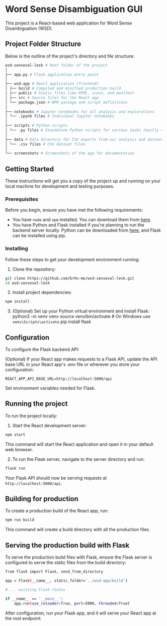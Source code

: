 # Word Sense Disambiguation GUI

This project is a React-based web application for Word Sense Disambiguation (WSD).

## Project Folder Structure

Below is the outline of the project's directory and file structure:
```bash
wsd-senseval-lesk # Root folder of the project
│
├── app.py # Flask application entry point
│
├── wsd-app # React application (frontend)
│ ├── build # Compiled and minified production build
│ ├── public # Static files like HTML, icons, and manifest
│ ├── src # Source files for the React app
│ └── package.json # NPM package and script definitions
│
├── notebooks # Jupyter notebooks for all analysis and explorations
│ └── .ipynb files # Individual Jupyter notebooks
│
├── scripts # Python scripts
│ └── .py files # Standalone Python scripts for various tasks (mostly various implementation of lesk)
│
├── data # Data directory for CSV exports from our analysis and datasets
│ └── .csv files # CSV dataset files
│
└── screenshots # Screenshots of the app for documentation
```

## Getting Started

These instructions will get you a copy of the project up and running on your local machine for development and testing purposes.

### Prerequisites

Before you begin, ensure you have met the following requirements:

* You have `node` and `npm` installed. You can download them from [here](https://nodejs.org/).
* You have Python and Flask installed if you're planning to run the backend server locally. Python can be downloaded from [here](https://www.python.org/downloads/), and Flask can be installed using pip.

### Installing

Follow these steps to get your development environment running:

1. Clone the repository:

```bash
git clone https://github.com/brhn-me/wsd-senseval-lesk.git
cd wsd-senseval-lesk
```

2. Install project dependencies:
```bash
npm install
```

3. (Optional) Set up your Python virtual environment and install Flask:
python3 -m venv venv
source venv/bin/activate  # On Windows use `venv\Scripts\activate`
pip install flask

## Configuration
To configure the Flask backend API:

(Optional) If your React app makes requests to a Flask API, update the API base URL in your React app's .env file or wherever you store your configuration:
```
REACT_APP_API_BASE_URL=http://localhost:5000/api
```
Set environment variables needed for Flask.

## Running the project
To run the project locally:

1. Start the React development server:
```bash
npm start
```
This command will start the React application and open it in your default web browser.

2. To run the Flask server, navigate to the server directory and run:
```bash
flask run
```
Your Flask API should now be serving requests at `http://localhost:5000/api`.

## Building for production
To create a production build of the React app, run:
```bash
npm run build
```
This command will create a build directory with all the production files.

## Serving the production build with Flask
To serve the production build files with Flask, ensure the Flask server is configured to serve the static files from the build directory:
```bash
from flask import Flask, send_from_directory

app = Flask(__name__, static_folder='../wsd-app/build')

# ... existing Flask routes

if __name__ == '__main__':
    app.run(use_reloader=True, port=5000, threaded=True)
```

After configuration, run your Flask app, and it will serve your React app at the root endpoint.

